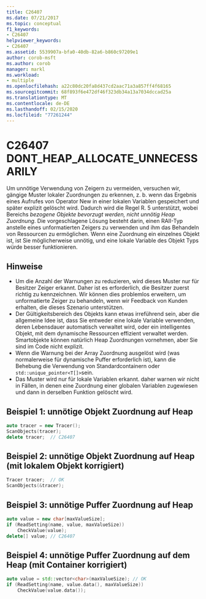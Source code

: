 ```yaml
---
title: C26407
ms.date: 07/21/2017
ms.topic: conceptual
f1_keywords:
- C26407
helpviewer_keywords:
- C26407
ms.assetid: 5539907a-bfa0-40db-82a6-b860c97209e1
author: corob-msft
ms.author: corob
manager: markl
ms.workload:
- multiple
ms.openlocfilehash: a22c80dc20fa8d437cd2aac71a3a857ff4f68165
ms.sourcegitcommit: 68f893f6e472df46f323db34a13a7034dccad25a
ms.translationtype: MT
ms.contentlocale: de-DE
ms.lasthandoff: 02/15/2020
ms.locfileid: "77261244"
---
```

# <a name="c26407-dont_heap_allocate_unnecessarily"></a>C26407 DONT_HEAP_ALLOCATE_UNNECESSARILY
Um unnötige Verwendung von Zeigern zu vermeiden, versuchen wir, gängige Muster lokaler Zuordnungen zu erkennen, z. b. wenn das Ergebnis eines Aufrufes von Operator New in einer lokalen Variablen gespeichert und später explizit gelöscht wird. Dadurch wird die Regel R. 5 unterstützt, wobei Bereichs *bezogene Objekte bevorzugt werden, nicht unnötig Heap Zuordnung*. Die vorgeschlagene Lösung besteht darin, einen RAII-Typ anstelle eines unformatierten Zeigers zu verwenden und ihm das Behandeln von Ressourcen zu ermöglichen. Wenn eine Zuordnung ein einzelnes Objekt ist, ist Sie möglicherweise unnötig, und eine lokale Variable des Objekt Typs würde besser funktionieren.

## <a name="remarks"></a>Hinweise
- Um die Anzahl der Warnungen zu reduzieren, wird dieses Muster nur für Besitzer Zeiger erkannt. Daher ist es erforderlich, die Besitzer zuerst richtig zu kennzeichnen. Wir können dies problemlos erweitern, um unformatierte Zeiger zu behandeln, wenn wir Feedback von Kunden erhalten, die dieses Szenario unterstützen.
- Der Gültigkeitsbereich des Objekts kann etwas irreführend sein, aber die allgemeine Idee ist, dass Sie entweder eine lokale Variable verwenden, deren Lebensdauer automatisch verwaltet wird, oder ein intelligentes Objekt, mit dem dynamische Ressourcen effizient verwaltet werden. Smartobjekte können natürlich Heap Zuordnungen vornehmen, aber Sie sind im Code nicht explizit.
- Wenn die Warnung bei der Array Zuordnung ausgelöst wird (was normalerweise für dynamische Puffer erforderlich ist), kann die Behebung die Verwendung von Standardcontainern oder `std::unique_pointer<T[]>`sein.
- Das Muster wird nur für lokale Variablen erkannt. daher warnen wir nicht in Fällen, in denen eine Zuordnung einer globalen Variablen zugewiesen und dann in derselben Funktion gelöscht wird.

## <a name="example-1-unnecessary-object-allocation-on-heap"></a>Beispiel 1: unnötige Objekt Zuordnung auf Heap

```cpp
auto tracer = new Tracer();
ScanObjects(tracer);
delete tracer;  // C26407
```

## <a name="example-2-unnecessary-object-allocation-on-heap-fixed-with-local-object"></a>Beispiel 2: unnötige Objekt Zuordnung auf Heap (mit lokalem Objekt korrigiert)

```cpp
Tracer tracer;  // OK
ScanObjects(&tracer);
```

## <a name="example-3-unnecessary-buffer-allocation-on-heap"></a>Beispiel 3: unnötige Puffer Zuordnung auf Heap

```cpp
auto value = new char[maxValueSize];
if (ReadSetting(name, value, maxValueSize))
    CheckValue(value);
delete[] value; // C26407
```

## <a name="example-4-unnecessary-buffer-allocation-on-the-heap-fixed-with-container"></a>Beispiel 4: unnötige Puffer Zuordnung auf dem Heap (mit Container korrigiert)

```cpp
auto value = std::vector<char>(maxValueSize); // OK
if (ReadSetting(name, value.data(), maxValueSize))
    CheckValue(value.data());
```
